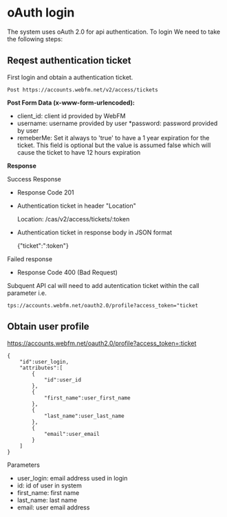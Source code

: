 oAuth login
===========

The system uses oAuth 2.0 for api authentication.  To login We need to take the following steps:

Reqest authentication ticket
----------------------------

First login and obtain a authentication ticket.

    Post https://accounts.webfm.net/v2/access/tickets

**Post Form Data (x-www-form-urlencoded):**

* client_id: client id provided by WebFM
* username: username provided by user
*password: password provided by user
* remeberMe: Set it always to 'true' to have a 1 year expiration for the ticket. 
This field is optional but the value is assumed false which will cause the ticket to have 12 hours expiration

**Response**

Success Response

* Response Code 201
* Authentication ticket in header "Location"

    Location: <host>/cas/v2/access/tickets/:token

* Authentication ticket in response body in JSON format

    {"ticket":":token"}

Failed response

* Response Code 400 (Bad Request)

Subquent API cal will need to add autentication ticket within the call parameter i.e.

    tps://accounts.webfm.net/oauth2.0/profile?access_token="ticket

Obtain user profile
-------------------

https://accounts.webfm.net/oauth2.0/profile?access_token=:ticket

    {
        "id":user_login,
        "attributes":[
            {
                "id":user_id
            },
            {
                "first_name":user_first_name
            },
            {
                "last_name":user_last_name
            },
            {
                "email":user_email
            }
        ]
    }

Parameters

* user_login: email address used in login
* id: id of user in system
* first_name: first name
* last_name: last name
* email: user email address

